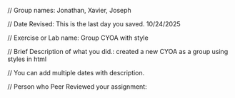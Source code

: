 // Group names: Jonathan, Xavier, Joseph 

 // Date Revised: This is the last day you saved. 10/24/2025

 // Exercise or Lab name: Group CYOA with style

 // Brief Description of what you did.: created a new CYOA as a group using styles in html

 // You can add multiple dates with description.

// Person who Peer Reviewed your assignment: 
